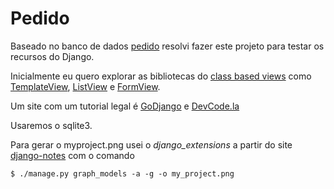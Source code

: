 # Pedido

Baseado no banco de dados [pedido][1] resolvi fazer este projeto para testar os recursos do Django.

Inicialmente eu quero explorar as bibliotecas do [class based views][2] como [TemplateView][3], [ListView][4] e [FormView][5].

Um site com um tutorial legal é [GoDjango][6] e [DevCode.la][7]

Usaremos o sqlite3.

Para gerar o myproject.png usei o *django_extensions* a partir do site [django-notes][8] com o comando

	$ ./manage.py graph_models -a -g -o my_project.png

[1]: https://github.com/rg3915/banco_de_dados/tree/master/pedido
[2]: https://docs.djangoproject.com/en/dev/ref/class-based-views/
[3]: https://docs.djangoproject.com/en/dev/ref/class-based-views/base/#templateview
[4]: https://docs.djangoproject.com/en/dev/ref/class-based-views/generic-display/#listview
[5]: https://docs.djangoproject.com/en/dev/ref/class-based-views/generic-editing/#formview
[6]: https://godjango.com/
[7]: http://devcode.la/django/videos/
[8]: http://django-notes.blogspot.com.br/2012/07/vizualization.html